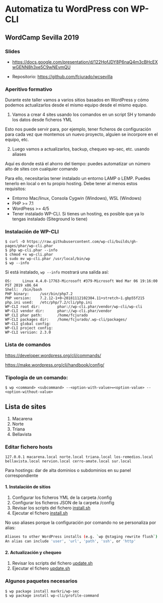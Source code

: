 # Automatiza tu WordPress con WP-CLI

## WordCamp Sevilla 2019

### Slides
* https://docs.google.com/presentation/d/122HofJDY8P6naQ4m3cBHcEXwGENN8h3xe5C9wNEvmQU

* Repositorio: https://github.com/fcjurado/wcsevilla

### Aperitivo formativo
Durante este taller vamos a varios sitios basados en WordPress y cómo podemos actualizarlos desde el mismo equipo desde el mismo equipo.

1. Vamos a crear 4 sites usando los comandos en un script SH y tomando los datos desde ficheros YML

Esto nos puede servir para, por ejemplo, tener ficheros de configuración para cada vez que montemos un nuevo proyecto, alguien se incorpore en el equipo, etc.

2. Luego vamos a actualizarlos, backup, chequeo wp-sec, etc. usando aliases

Aquí es donde está el ahorro del tiempo: puedes automatizar un número alto de sites con cualquier comando

Para ello, necesitarías tener instalado un entorno LAMP o LEMP. Puedes tenerlo en local o en tu propio hosting. Debe tener al menos estos requisitos:

* Entorno Mac/linux, Consola Cygwin (Windows), WSL (Windows)
* PHP >= 7.1
* WordPress >= 4/5
* Tener instalado WP-CLI. Si tienes un hosting, es posible que ya lo tengas instalado (Siteground lo tiene)

### Instalación de WP-CLI

```
$ curl -O https://raw.githubusercontent.com/wp-cli/builds/gh-pages/phar/wp-cli.phar
$ php wp-cli.phar --info
$ chmod +x wp-cli.phar
$ sudo mv wp-cli.phar /usr/local/bin/wp
$ wp --info
```

Si está instalado, ``` wp --info ``` mostrará una salida así:

```
OS:     Linux 4.4.0-17763-Microsoft #379-Microsoft Wed Mar 06 19:16:00 PST 2019 x86_64
Shell:  /bin/bash
PHP binary:     /usr/bin/php7.2
PHP version:    7.2.12-1+0~20181112102304.11+stretch~1.gbp55f215
php.ini used:   /etc/php/7.2/cli/php.ini
WP-CLI root dir:        phar://wp-cli.phar/vendor/wp-cli/wp-cli
WP-CLI vendor dir:      phar://wp-cli.phar/vendor
WP_CLI phar path:       /home/fcjurado
WP-CLI packages dir:    /home/fcjurado/.wp-cli/packages/
WP-CLI global config:
WP-CLI project config:
WP-CLI version: 2.3.0
```

### Lista de comandos

https://developer.wordpress.org/cli/commands/

https://make.wordpress.org/cli/handbook/config/

### Tipología de un comando:
```
$ wp <command> <subcommand> --<option-with-value>=<option-value> --<option-without-value>
```

## Lista de sites
1. Macarena
2. Norte
3. Triana
4. Bellavista

### Editar fichero hosts

```
127.0.0.1 macarena.local norte.local triana.local los-remedios.local bellavista.local nervion.local cerro-amate.local sur.local
```

Para hostings: dar de alta dominios o subdominios en su panel correspondiente

#### 1. Instalación de sitios

1. Configurar los ficheros YML de la carpeta /config
2. Configurar los ficheros JSON de la carpeta /config
3. Revisar los scripts del fichero [install.sh](install.sh)
4. Ejecutar el fichero [install.sh](install.sh)

No uso aliases porque la configuración por comando no se personaliza por alias:

```bash
Aliases to other WordPress installs (e.g. `wp @staging rewrite flush`)
An alias can include 'user', 'url', 'path', 'ssh', or 'http'
```

#### 2. Actualización y chequeo

1. Revisar los scripts del fichero [update.sh](update.sh)
2. Ejecutar el fichero [update.sh](update.sh)

### Algunos paquetes necesarios

```
$ wp package install markri/wp-sec
$ wp package install wp-cli/profile-command
```

